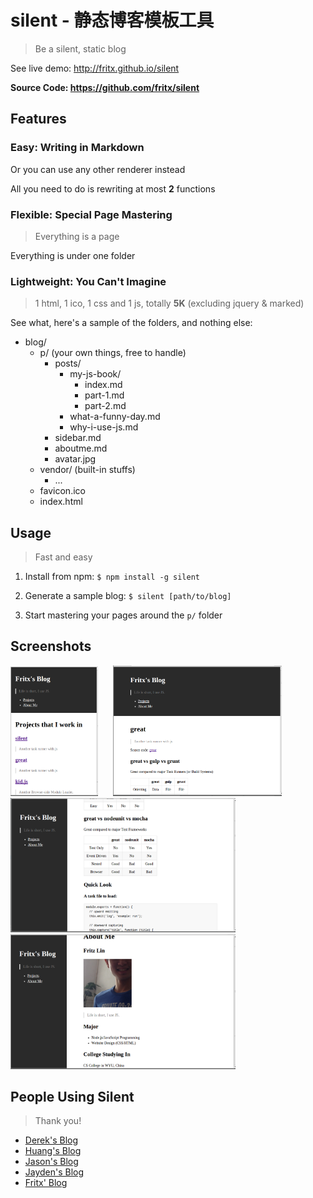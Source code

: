 # silent - 静态博客模板工具

> Be a silent, static blog

See live demo: <http://fritx.github.io/silent>

**Source Code: <https://github.com/fritx/silent>**

## Features

### Easy: Writing in Markdown

Or you can use any other renderer instead

All you need to do is rewriting at most **2** functions

### Flexible: Special Page Mastering

> Everything is a page

Everything is under one folder

### Lightweight: You Can't Imagine

> 1 html, 1 ico, 1 css and 1 js, totally **5K** (excluding jquery & marked)

See what, here's a sample of the folders, and nothing else:

- blog/
  - p/ (your own things, free to handle)
    - posts/
      - my-js-book/
        - index.md
        - part-1.md
        - part-2.md
      - what-a-funny-day.md
      - why-i-use-js.md
    - sidebar.md
    - aboutme.md
    - avatar.jpg
  - vendor/ (built-in stuffs)
    - ...
  - favicon.ico
  - index.html

## Usage

> Fast and easy

1. Install from npm: `$ npm install -g silent`

1. Generate a sample blog: `$ silent [path/to/blog]`

1. Start mastering your pages around the `p/` folder

## Screenshots

<img src="Screenshot_from_2014-05-08_01-43-18.png" width="140">
&nbsp;&nbsp;&nbsp;&nbsp;
<img src="Screenshot_from_2014-05-08_01-56-27.png" width="270">

<img src="Screenshot_from_2014-05-08_01-48-37.png" width="360">

<img src="Screenshot_from_2014-05-08_01-50-42.png" width="360">

## People Using Silent

> Thank you!

- [Derek's Blog](http://derekgame2013.github.io/blog/)
- [Huang's Blog](http://huangruichang.github.io)
- [Jason's Blog](http://jacsonlee.github.io/Blog/)
- [Jayden's Blog](http://iamjayden.github.io)
- [Fritx' Blog](http://fritx.github.io/blog/)
